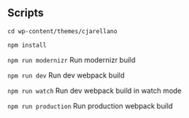## Scripts

`cd wp-content/themes/cjarellano`

`npm install`

`npm run modernizr`
Run modernizr build

`npm run dev`
Run dev webpack build

`npm run watch`
Run dev webpack build in watch mode

`npm run production`
Run production webpack build
